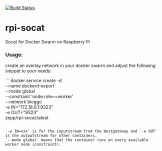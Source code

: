[![Build Status](https://travis-ci.org/zepptron/rpi-prometheus.svg?branch=master)](https://travis-ci.org/zepptron/rpi-prometheus)


# rpi-socat
Socat for Docker Swarm on Raspberry Pi

<h3>Usage:</h3>

create an overlay network in your docker swarm and adjust the following snippet to your needs:

´´´
docker service create -d \
--name dockerd-export \
--mode global \
--constraint 'node.role==worker' \
--network bloggo \
-e IN="172.18.0.1:9323" \
-e OUT="9323" \
zepp/rpi-socat:latest
```

`-e IN=xxx` is for the inputstream from the Hostgateway and `-e OUT` is the outputstream for other containers.
`--mode global` means that the container runs on every available worker node (constraint).
